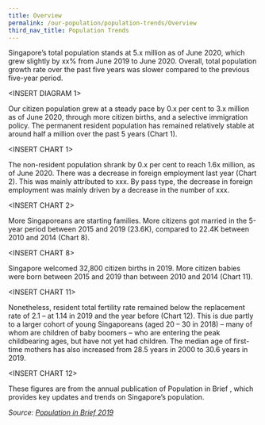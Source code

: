 ```yaml
---
title: Overview
permalink: /our-population/population-trends/Overview
third_nav_title: Population Trends
---
```


Singapore’s total population stands at 5.x million as of June 2020, which grew slightly by xx% from June 2019 to June 2020. Overall, total population growth rate over the past five years was slower compared to the previous five-year period.

<INSERT DIAGRAM 1>

Our citizen population grew at a steady pace by 0.x per cent to 3.x million as of June 2020, through more citizen births, and a selective immigration policy. The permanent resident population has remained relatively stable at around half a million over the past 5 years (Chart 1).

<INSERT CHART 1>

The non-resident population shrank by 0.x per cent to reach 1.6x million, as of June 2020. There was a decrease in foreign employment last year (Chart 2). This was mainly attributed to xxx. By pass type, the decrease in foreign employment was mainly driven by a decrease in the number of xxx.

<INSERT CHART 2>

More Singaporeans are starting families. More citizens got married in the 5-year period between 2015 and 2019 (23.6K), compared to 22.4K between 2010 and 2014 (Chart 8). 

<INSERT CHART 8>

Singapore welcomed 32,800 citizen births in 2019. More citizen babies were born between 2015 and 2019 than between 2010 and 2014 (Chart 11).

<INSERT CHART 11>

Nonetheless, resident total fertility rate remained below the replacement rate of 2.1 – at 1.14 in 2019 and the year before (Chart 12). This is due partly to a larger cohort of young Singaporeans (aged 20 – 30 in 2018) – many of whom are children of baby boomers – who are entering the peak childbearing ages, but have not yet had children. The median age of first-time mothers has also increased from 28.5 years in 2000 to 30.6 years in 2019. 

<INSERT CHART 12>

These figures are from the annual publication of Population in Brief <hyperlink to latest PIB>, which provides key updates and trends on Singapore’s population.

*Source: [Population in Brief 2019](/media-centre/publications/population-in-brief)*

